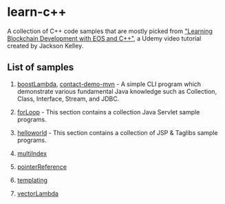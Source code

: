 # learn-c++
A collection of C++ code samples that are mostly picked from ["Learning Blockchain Development with EOS and C++"](https://www.udemy.com/learning-blockchain-development-with-eos-and-cpp/learn/v4/overview), a Udemy video tutorial created by 
Jackson Kelley.

## List of samples

  1. [boostLambda](https://github.com/WendySanarwanto/learn-java/tree/master/contacts-demo), [contact-demo-mvn](https://github.com/WendySanarwanto/learn-java/tree/master/contacts-demo-mvn) - A simple CLI program which demonstrate various fundamental Java knowledge such as Collection, Class, Interface, Stream, and JDBC.

  2. [forLoop](https://github.com/WendySanarwanto/learn-java/tree/master/about-servlets) - This section contains a collection Java Servlet sample programs.

  3. [helloworld](https://github.com/WendySanarwanto/learn-java/tree/master/about-jsp) - This section contains a collection of JSP & Taglibs sample programs.
  
  4. [multiIndex]()

  5. [pointerReference]()

  6. [templating]()

  7. [vectorLambda]()
